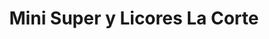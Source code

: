 ---
title: "Mini Super y Licores La Corte"
url: /san-ramon/mini-super-y-licores-la-corte/
shop: Spirituosen
---